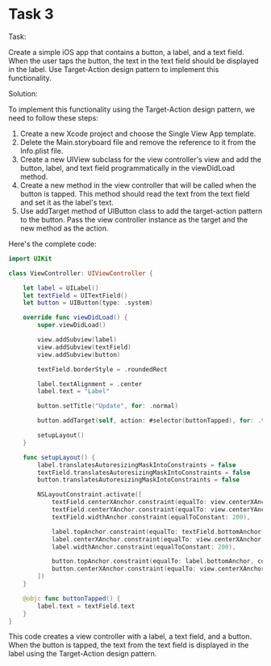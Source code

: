 # Task 3

Task:

Create a simple iOS app that contains a button, a label, and a text field. When
the user taps the button, the text in the text field should be displayed in the
label. Use Target-Action design pattern to implement this functionality.

Solution:

To implement this functionality using the Target-Action design pattern, we need
to follow these steps:

1. Create a new Xcode project and choose the Single View App template.
2. Delete the Main.storyboard file and remove the reference to it from the
   Info.plist file.
3. Create a new UIView subclass for the view controller's view and add the
   button, label, and text field programmatically in the viewDidLoad method.
4. Create a new method in the view controller that will be called when the
   button is tapped. This method should read the text from the text field and
   set it as the label's text.
5. Use addTarget method of UIButton class to add the target-action pattern to
   the button. Pass the view controller instance as the target and the new
   method as the action.

Here's the complete code:

```swift
import UIKit

class ViewController: UIViewController {

    let label = UILabel()
    let textField = UITextField()
    let button = UIButton(type: .system)

    override func viewDidLoad() {
        super.viewDidLoad()

        view.addSubview(label)
        view.addSubview(textField)
        view.addSubview(button)

        textField.borderStyle = .roundedRect

        label.textAlignment = .center
        label.text = "Label"

        button.setTitle("Update", for: .normal)

        button.addTarget(self, action: #selector(buttonTapped), for: .touchUpInside)

        setupLayout()
    }

    func setupLayout() {
        label.translatesAutoresizingMaskIntoConstraints = false
        textField.translatesAutoresizingMaskIntoConstraints = false
        button.translatesAutoresizingMaskIntoConstraints = false

        NSLayoutConstraint.activate([
            textField.centerXAnchor.constraint(equalTo: view.centerXAnchor),
            textField.centerYAnchor.constraint(equalTo: view.centerYAnchor, constant: -50),
            textField.widthAnchor.constraint(equalToConstant: 200),

            label.topAnchor.constraint(equalTo: textField.bottomAnchor, constant: 20),
            label.centerXAnchor.constraint(equalTo: view.centerXAnchor),
            label.widthAnchor.constraint(equalToConstant: 200),

            button.topAnchor.constraint(equalTo: label.bottomAnchor, constant: 20),
            button.centerXAnchor.constraint(equalTo: view.centerXAnchor),
        ])
    }

    @objc func buttonTapped() {
        label.text = textField.text
    }
}

```

This code creates a view controller with a label, a text field, and a button.
When the button is tapped, the text from the text field is displayed in the
label using the Target-Action design pattern.
